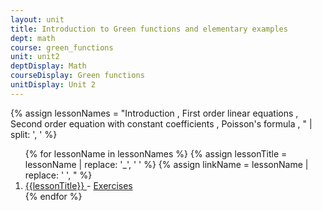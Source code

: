 ```yaml
---
layout: unit
title: Introduction to Green functions and elementary examples 
dept: math
course: green_functions
unit: unit2
deptDisplay: Math
courseDisplay: Green functions
unitDisplay: Unit 2
---
```

{% assign lessonNames = "Introduction , First order linear equations , Second order equation with constant coefficients , Poisson's formula , " | split: ', ' %}

<ol>
{% for lessonName in lessonNames %}
{% assign lessonTitle = lessonName | replace:  '_', ' ' %}
{% assign linkName = lessonName | replace: ' ', " %}
<li> <a class = "page-link" href = "{{ linkName | prepend: units[unitIndex] | prepend: current_page.permalink }}"> {{lessonTitle}} </a> - <a class = "page-link" href = "{{ linkName | prepend: units[unitIndex] | prepend: current_page.permalink | append: "-exercises" }}"> Exercises </a> </li>
{% endfor %}
</ol>
